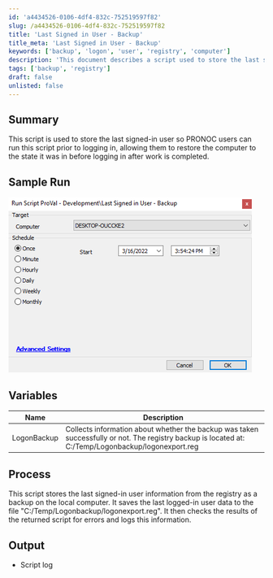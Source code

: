 ```yaml
---
id: 'a4434526-0106-4df4-832c-752519597f82'
slug: /a4434526-0106-4df4-832c-752519597f82
title: 'Last Signed in User - Backup'
title_meta: 'Last Signed in User - Backup'
keywords: ['backup', 'logon', 'user', 'registry', 'computer']
description: 'This document describes a script used to store the last signed-in user information for PRONOC users, allowing them to restore their computer to its previous state after work is completed. It details the process of creating a registry backup and logging the results.'
tags: ['backup', 'registry']
draft: false
unlisted: false
---
```


## Summary

This script is used to store the last signed-in user so PRONOC users can run this script prior to logging in, allowing them to restore the computer to the state it was in before logging in after work is completed.

## Sample Run

![Sample Run](../../../static/img/Last-Signed-in-User---Backup/image_1.png)

## Variables

| Name          | Description                                                                                       |
|---------------|---------------------------------------------------------------------------------------------------|
| LogonBackup   | Collects information about whether the backup was taken successfully or not. The registry backup is located at: C:/Temp/Logonbackup/logonexport.reg |

## Process

This script stores the last signed-in user information from the registry as a backup on the local computer. It saves the last logged-in user data to the file "C:/Temp/Logonbackup/logonexport.reg". It then checks the results of the returned script for errors and logs this information.

## Output

- Script log



